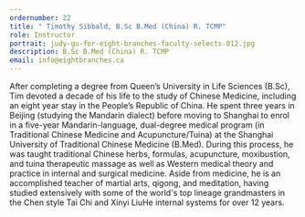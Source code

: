 ```yaml
---
ordernumber: 22
title: " Timothy Sibbald, B.Sc B.Med (China) R. TCMP"
role: Instructor
portrait: judy-gu-for-eight-branches-faculty-selects-012.jpg
description: B.Sc B.Med (China) R. TCMP
email: info@eightbranches.ca
---
```

After completing a degree from Queen’s University in Life Sciences (B.Sc), Tim devoted a decade of his life to the study of Chinese Medicine, including an eight year stay in the People’s Republic of China. He spent three years in Beijing (studying the Mandarin dialect) before moving to Shanghai to enrol in a five-year Mandarin-language, dual-degree medical program (in Traditional Chinese Medicine and Acupuncture/Tuina) at the Shanghai University of Traditional Chinese Medicine (B.Med). During this process, he was taught traditional Chinese herbs, formulas, acupuncture, moxibustion, and tuina therapeutic massage as well as Western medical theory and practice in internal and surgical medicine. Aside from medicine, he is an accomplished teacher of martial arts, qigong, and meditation, having studied extensively with some of the world's top lineage grandmasters in the Chen style Tai Chi and Xinyi LiuHe internal systems for over 12 years.